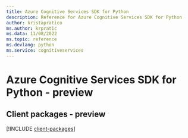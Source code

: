 ```yaml
---
title: Azure Cognitive Services SDK for Python
description: Reference for Azure Cognitive Services SDK for Python
author: kristapratico
ms.author: krpratic
ms.data: 11/08/2022
ms.topic: reference
ms.devlang: python
ms.service: cognitiveservices
---
```

# Azure Cognitive Services SDK for Python - preview

## Client packages - preview
[!INCLUDE [client-packages](cognitive-services-client-index.md)]
